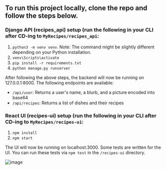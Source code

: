 ## To run this project locally, clone the repo and follow the steps below.

### Django API (recipes_api) setup (run the following in your CLI after CD-ing to `MyRecipes/recipes_api`:
1. `python3 -m venv venv`. Note: The command might be slightly different depending on your Python installation.
2. `venv\Scripts\activate`
3.  `pip install -r requirements.txt`
4.  `python manage.py runserver`

After following the above steps, the backend will now be running on 127.0.0.1:8000. The following endpoints are available:
* `/api/user`: Returns a user's name, a blurb, and a picture encoded into base64
* `/api/recipes`: Returns a list of dishes and their recipes

### React UI (recipes-ui) setup (run the following in your CLI after CD-ing to `MyRecipes/recipes-ui`:
1. `npm install`
2. `npm start`

The UI will now be running on localhost:3000. Some tests are written for the UI. You can run these tests via `npm test` in the `/recipes-ui` directory.

![image](https://github.com/user-attachments/assets/4a8a75b9-03fd-4ec2-853e-dd72d942ca27)

